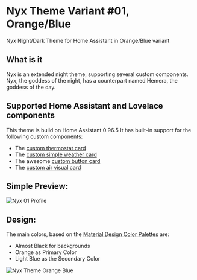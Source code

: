 # Nyx Theme Variant #01, Orange/Blue
Nyx Night/Dark Theme for Home Assistant in Orange/Blue variant

## What is it
Nyx is an extended night theme, supporting several custom components.
Nyx, the goddess of the night, has a counterpart named Hemera, the goddess of the day.

## Supported Home Assistant and Lovelace components
This theme is build on Home Assistant 0.96.5
It has built-in support for the following custom components:
- The [custom thermostat card](https://github.com/ciotlosm/custom-lovelace/tree/master/thermostat-card)
- The [custom simple weather card](https://github.com/kalkih/simple-weather-card)
- The awesome [custom button card](https://github.com/custom-cards/button-card)
- The [custom air visual card](https://github.com/dnguyen800/air-visual-card)

## Simple Preview:
![Nyx 01 Profile](https://github.com/AmoebeLabs/Nyx_Theme-Orange_Blue/blob/master/screenshots/nyx-01-profile.png)

## Design:
The main colors, based on the [Material Design Color Palettes](https://github.com/AmoebeLabs/Material-Design-Theme-Colors) are:
- Almost Black for backgrounds
- Orange as Primary Color
- Light Blue as the Secondary Color

![Nyx Theme Orange Blue](https://github.com/AmoebeLabs/Hemera_Theme-Orange_Blue/blob/master/design/screenshot-main-hemera-nyx-orange-blue.png) 
